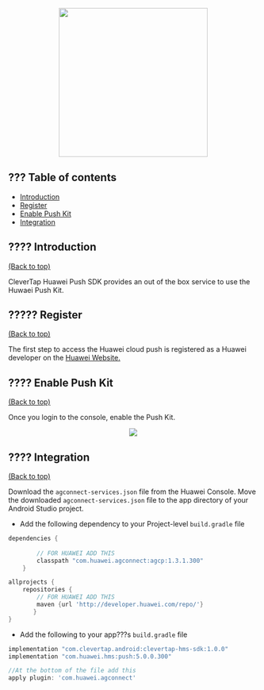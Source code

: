 <p align="center">
  <img src="https://github.com/CleverTap/clevertap-android-sdk/blob/master/static/clevertap-logo.png" width="300"/>
</p>

## ??? Table of contents

* [Introduction](#-introduction)
* [Register](#-register)
* [Enable Push Kit](#-enable-push-kit)
* [Integration](#-integration)


## ???? Introduction
[(Back to top)](#-table-of-contents)

CleverTap Huawei Push SDK provides an out of the box service to use the Huwaei Push Kit.

## ????? Register
[(Back to top)](#-table-of-contents)

The first step to access the Huawei cloud push is registered as a Huawei developer on the [Huawei Website.](https://id5.cloud.huawei.com/CAS/portal/loginAuth.html)

## ???? Enable Push Kit
[(Back to top)](#-table-of-contents)

Once you login to the console, enable the Push Kit.

<p align="center">
  <img src="https://files.readme.io/b51d8cc-Screenshot_2020-04-22_at_12.03.30_PM.png"/>
</p>

## ???? Integration
[(Back to top)](#-table-of-contents)

Download the `agconnect-services.json` file from the Huawei Console. Move the downloaded `agconnect-services.json` file to the app directory of your Android Studio project.

* Add the following dependency to your Project-level `build.gradle` file

```groovy
dependencies {
        
        // FOR HUAWEI ADD THIS
        classpath "com.huawei.agconnect:agcp:1.3.1.300"
    }

allprojects {
    repositories {
        // FOR HUAWEI ADD THIS
        maven {url 'http://developer.huawei.com/repo/'}
       }
}
```

* Add the following to your app???s `build.gradle` file

```groovy
implementation "com.clevertap.android:clevertap-hms-sdk:1.0.0"
implementation "com.huawei.hms:push:5.0.0.300"

//At the bottom of the file add this
apply plugin: 'com.huawei.agconnect'

```